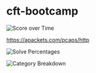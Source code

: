 # cft-bootcamp






![Score over Time](https://user-images.githubusercontent.com/63984422/132421823-aed29f40-7a85-47af-a5fb-f48197282c54.png)


https://apackets.com/pcaps/http


![Solve Percentages](https://user-images.githubusercontent.com/63984422/132421895-3a532aac-d660-4502-b6ab-c922499e43d2.png)



![Category Breakdown](https://user-images.githubusercontent.com/63984422/132421900-da8d0fae-3149-40d0-9ad2-2813e21c5bb7.png)



